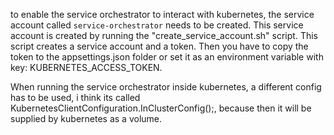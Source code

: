 to enable the service orchestrator to interact with kubernetes, the service account 
called `service-orchestrator` needs to be created. This service account is created
by running the "create_service_account.sh" script. This script creates a service account
and a token.
Then you have to copy the token to the appsettings.json folder or set it as an environment variable with key: KUBERNETES_ACCESS_TOKEN.

When running the service orchestrator inside kubernetes, a different config has to be used, i think its called KubernetesClientConfiguration.InClusterConfig();, because then it will be supplied by kubernetes as a volume.
